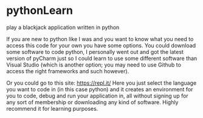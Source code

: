 # pythonLearn
play a blackjack application written in python

If you are new to python like I was and you want to know what you need to access this code for your own you have some options.
You could download some software to code python, I personally went out and got the latest version of pyCharm just so I could
learn to use some different software than Visual Studio (which is another option; you may need to use Github to access the right
frameworks and such however).

Or you could go to this site: https://repl.it/
Here you just select the language you want to code in (in this case python) and it creates an environment for you to code, debug
and run your application in, all without signing up for any sort of membership or downloading any kind of software. Highly 
recommend it for learning purposes.
